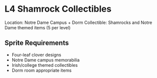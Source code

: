 # L4 Shamrock Collectibles

Location: Notre Dame Campus + Dorm
Collectible: Shamrocks and Notre Dame themed items (5 per level)

## Sprite Requirements
- Four-leaf clover designs
- Notre Dame campus memorabilia
- Irish/college themed collectibles
- Dorm room appropriate items